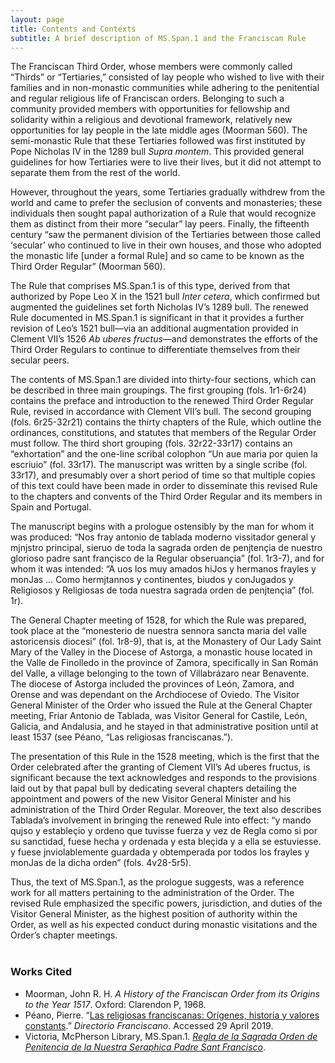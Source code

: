 ```yaml
---
layout: page
title: Contents and Contexts
subtitle: A brief description of MS.Span.1 and the Franciscan Rule
---
```


The Franciscan Third Order, whose members were commonly called “Thirds” or “Tertiaries,” consisted of lay people who wished to live with their families and in non-monastic communities while adhering to the penitential and regular religious life of Franciscan orders. Belonging to such a community provided members with opportunities for fellowship and solidarity within a religious and devotional framework, relatively new opportunities for lay people in the late middle ages (Moorman 560). The semi-monastic Rule that these Tertiaries followed was first instituted by Pope Nicholas IV in the 1289 bull _Supra montem_.  This provided general guidelines for how Tertiaries were to live their lives, but it did not attempt to separate them from the rest of the world.

However, throughout the years, some Tertiaries gradually withdrew from the world and came to prefer the seclusion of convents and monasteries; these individuals then sought papal authorization of a Rule that would recognize them as distinct from their more “secular” lay peers. Finally, the fifteenth century “saw the permanent division of the Tertiaries between those called ‘secular’ who continued to live in their own houses, and those who adopted the monastic life \[under a formal Rule\] and so came to be known as the Third Order Regular” (Moorman 560).

The Rule that comprises MS.Span.1 is of this type, derived from that authorized by Pope Leo X in the 1521 bull _Inter cetera_,  which confirmed but augmented the guidelines set forth Nicholas IV’s 1289 bull. The renewed Rule documented in MS.Span.1 is significant in that it provides a further revision of Leo’s 1521 bull—via an additional augmentation provided in Clement VII’s 1526 _Ab uberes fructus_—and demonstrates the efforts of the Third Order Regulars to continue to differentiate themselves from their secular peers.

The contents of MS.Span.1 are divided into thirty-four sections,  which can be described in three main groupings. The first grouping (fols. 1r1-6r24) contains the preface and introduction to the renewed Third Order Regular Rule, revised in accordance with Clement VII’s bull. The second grouping (fols. 6r25-32r21) contains the thirty chapters of the Rule, which outline the ordinances, constitutions, and statutes that members of the Regular Order must follow.  The third short grouping (fols. 32r22-33r17) contains an “exhortation” and the one-line scribal colophon “Un aue maria por quien la escriuio” (fol. 33r17).  The manuscript was written by a single scribe (fol. 33r17),  and presumably over a short period of time so that multiple copies of this text could have been made in order to disseminate this revised Rule to the chapters and convents of the Third Order Regular and its members in Spain and Portugal.

The manuscript begins with a prologue ostensibly by the man for whom it was produced: “Nos fray antonio de tablada moderno vissitador general y mjnjstro principal, sieruo de toda la sagrada orden de penjtençia de nuestro glorioso padre sant françisco de la Regular obseruançia” (fol. 1r3-7),  and for whom it was intended: “A uos los muy amados hiJos y hermanos frayles y monJas … Como hermjtannos y continentes, biudos y conJugados y Religiosos y Religiosas de toda nuestra sagrada orden de penjtençia” (fol. 1r).

The General Chapter meeting of 1528, for which the Rule was prepared, took place at the “monesterio de nuestra sennora sancta maria del valle astoricensis diocesi” (fol. 1r8-9), that is, at the Monastery of Our Lady Saint Mary of the Valley in the Diocese of Astorga, a monastic house located in the Valle de Finolledo in the province of Zamora, specifically in San Román del Valle, a village belonging to the town of Villabrázaro near Benavente. The diocese of Astorga included the provinces of León, Zamora, and Orense and was dependant on the Archdiocese of Oviedo. The Visitor General Minister of the Order who issued the Rule at the General Chapter meeting, Friar Antonio de Tablada, was Visitor General for Castile, León, Galicia, and Andalusia, and he stayed in that administrative position until at least 1537 (see Péano, “Las religiosas franciscanas.”).

The presentation of this Rule in the 1528 meeting, which is the first that the Order celebrated after the granting of Clement VII’s Ad uberes fructus,  is significant because the text acknowledges and responds to the provisions laid out by that papal bull by dedicating several chapters detailing the appointment and powers of the new Visitor General Minister and his administration of the Third Order Regular. Moreover, the text also describes Tablada’s involvement in bringing the renewed Rule into effect: “y mando qujso y estableçio y ordeno que tuvisse fuerza y vez de Regla como si por su sanctidad, fuese hecha y ordenada y esta bleçida y a ella se estuviesse. y fuese jnviolablemente  guardada y obtemperada por todos los frayles y monJas de la dicha orden” (fols. 4v28-5r5).

Thus, the text of MS.Span.1, as the prologue suggests, was a reference work for all matters pertaining to the administration of the Order. The revised Rule emphasized the specific powers, jurisdiction, and duties of the Visitor General Minister, as the highest position of authority within the Order, as well as his expected conduct during monastic visitations and the Order’s chapter meetings.
<br>
<br>
### Works Cited
- Moorman, John R. H. _A History of the Franciscan Order from its Origins to the Year 1517_. Oxford: Clarendon P, 1968.
- Péano, Pierre. “[Las religiosas franciscanas: Orígenes, historia y valores constants](http://www.franciscanos.org/historia/Peano-LasReligiosasFranciscanas.htm).” _Directorio Franciscano_. Accessed 29 April 2019.
- Victoria, McPherson Library, MS.Span.1. [_Regla de la Sagrada Orden de Penitencia de la Nuestra Seraphica Padre Sant Francisco_](http://contentdm.library.uvic.ca/cdm/ref/collection/collection15/id/2403). 

